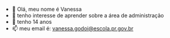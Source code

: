 - 👋 Olá, meu nome é Vanessa 
- 🌱  tenho interesse de aprender sobre a área de administração 
- 💞️ tenho 14 anos 
- 📫 meu email é: vanessa.godoi@escola.pr.gov.br
